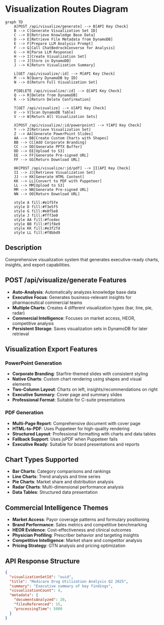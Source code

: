 # Visualization Routes Diagram

```mermaid
graph TD
    A[POST /api/visualize/generate] --> B[API Key Check]
    B --> C[Generate Visualization Set ID]
    C --> D[Retrieve Knowledge Base Data]
    D --> E[Retrieve File Metadata from DynamoDB]
    E --> F[Prepare LLM Analysis Prompt]
    F --> G[Call ChatBedrockConverse for Analysis]
    G --> H[Parse LLM Response]
    H --> I[Create Visualization Set]
    I --> J[Store in DynamoDB]
    J --> K[Return Visualization Summary]
    
    L[GET /api/visualize/:id] --> M[API Key Check]
    M --> N[Query DynamoDB by ID]
    N --> O[Return Full Visualization Set]
    
    P[DELETE /api/visualize/:id] --> Q[API Key Check]
    Q --> R[Delete from DynamoDB]
    R --> S[Return Delete Confirmation]
    
    T[GET /api/visualize] --> U[API Key Check]
    U --> V[Scan DynamoDB Table]
    V --> W[Return All Visualization Sets]
    
    X[POST /api/visualize/:id/powerpoint] --> Y[API Key Check]
    Y --> Z[Retrieve Visualization Set]
    Z --> AA[Generate PowerPoint Slides]
    AA --> BB[Create Custom Charts with Shapes]
    BB --> CC[Add Corporate Branding]
    CC --> DD[Generate PPTX Buffer]
    DD --> EE[Upload to S3]
    EE --> FF[Generate Pre-signed URL]
    FF --> GG[Return Download URL]
    
    HH[POST /api/visualize/:id/pdf] --> II[API Key Check]
    II --> JJ[Retrieve Visualization Set]
    JJ --> KK[Generate HTML Content]
    KK --> LL[Convert to PDF with Puppeteer]
    LL --> MM[Upload to S3]
    MM --> NN[Generate Pre-signed URL]
    NN --> OO[Return Download URL]
    
    style A fill:#e1f5fe
    style D fill:#f3e5f5
    style G fill:#e8f5e8
    style J fill:#fff3e0
    style AA fill:#fce4ec
    style BB fill:#f1f8e9
    style KK fill:#e3f2fd
    style LL fill:#f8bbd9
```

## Description
Comprehensive visualization system that generates executive-ready charts, insights, and export capabilities.

## POST /api/visualize/generate Features
- **Auto-Analysis**: Automatically analyzes knowledge base data
- **Executive Focus**: Generates business-relevant insights for pharmaceutical commercial teams
- **Multiple Charts**: Creates 4 different visualization types (bar, line, pie, radar)
- **Commercial Intelligence**: Focuses on market access, HEOR, competitive analysis
- **Persistent Storage**: Saves visualization sets in DynamoDB for later retrieval

## Visualization Export Features

### PowerPoint Generation
- **Corporate Branding**: Starfire-themed slides with consistent styling
- **Native Charts**: Custom chart rendering using shapes and visual elements
- **Two-Column Layout**: Charts on left, insights/recommendations on right
- **Executive Summary**: Cover page and summary slides
- **Professional Format**: Suitable for C-suite presentations

### PDF Generation
- **Multi-Page Report**: Comprehensive document with cover page
- **HTML-to-PDF**: Uses Puppeteer for high-quality rendering
- **Structured Layout**: Professional formatting with charts and data tables
- **Fallback Support**: Uses jsPDF when Puppeteer fails
- **Executive Ready**: Suitable for board presentations and reports

## Chart Types Supported
- **Bar Charts**: Category comparisons and rankings
- **Line Charts**: Trend analysis and time series
- **Pie Charts**: Market share and distribution analysis
- **Radar Charts**: Multi-dimensional performance analysis
- **Data Tables**: Structured data presentation

## Commercial Intelligence Themes
- **Market Access**: Payor coverage patterns and formulary positioning
- **Brand Performance**: Sales metrics and competitive benchmarking
- **HEOR Evidence**: Cost-effectiveness and clinical outcomes
- **Physician Profiling**: Prescriber behavior and targeting insights
- **Competitive Intelligence**: Market share and competitor analysis
- **Pricing Strategy**: GTN analysis and pricing optimization

## API Response Structure
```json
{
  "visualizationSetId": "uuid",
  "title": "Medicare Drug Utilization Analysis Q2 2025",
  "summary": "Executive summary of key findings",
  "visualizationCount": 4,
  "metadata": {
    "documentsAnalyzed": 20,
    "filesReferenced": 15,
    "processingTime": 5000
  }
}
```